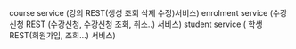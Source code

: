 course service (강의 REST(생성 조회 삭제 수정)서비스)
enrolment service (수강신청 REST (수강신청, 수강신청 조회, 취소..) 서비스)
student service ( 학생 REST(회원가입, 조회...) 서비스)
